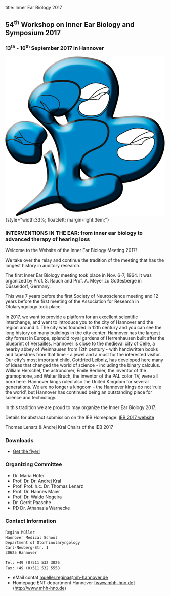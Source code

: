title: Inner Ear Biology 2017

<!-- adding a "title: ..." atop defines how this pages should show up in the menu. Otherwise just the file/dir name would be used.
The title is also shown in big above the page on vianna.de (not on github) -->

## 54<sup>th</sup> Workshop on Inner Ear Biology and Symposium 2017

### 13<sup>th</sup> - 16<sup>th</sup> September 2017 in Hannover

![Logo IEB](Logo.png){style="width:33%; float:left; margin-right:3em;"}

### INTERVENTIONS IN THE EAR: from inner ear biology to advanced therapy of hearing loss

Welcome to the Website of the Inner Ear Biology Meeting 2017! 

We take over the relay and continue the tradition of the meeting that has the longest history in auditory research. 

The first Inner Ear Biology meeting took place in Nov. 6-7, 1964. It was organized by Prof. S. Rauch and Prof. A. Meyer zu Gottesberge in Düsseldorf, Germany. 

This was 7 years before the first Society of Neuroscience meeting and 12 years before the first meeting of the Association for Research in Otolaryngology took place. 

In 2017, we want to provide a platform for an excellent scientific interchange, and want to introduce you to the city of Hannover and the region around it. The city was founded in 12th century and you can see the long history on many buildings in the city center. Hannover has the largest city forrest in Europe, splendid royal gardens of Herrenhausen built after the blueprint of Versailles. Hannover is close to the medieval city of Celle, a nearby abbey of Weinhausen from 12th century - with handwritten books and tapestries from that time - a jewel and a must for the interested visitor. Our city's most important child, Gottfried Leibniz, has developed here many of ideas that changed the world of science - including the binary calculus. William Herschel, the astronomer, Emile Berliner, the inventor of the gramophone, and Walter Bruch, the inventor of the PAL color TV, were all born here. Hannover kings ruled also the United Kingdom for several generations. We are no longer a kingdom - the Hannover kings do not ‘rule the world’, but Hannover has continued being an outstanding place for science and technology. 

In this tradition we are proud to may organize the Inner Ear Biology 2017.  

Details for abstract submission on the IEB Homepage: [IEB 2017 website](http://ieb2017.com)

Thomas Lenarz & Andrej Kral
Chairs of the IEB 2017


### Downloads

- [Get the flyer!](./02_IEB-2017/IEB-2017-09-13--16-flyer.pdf)


### Organizing Committee

- Dr. Maria Höfer
- Prof. Dr. Dr. Andrej Kral
- Prof. Prof. h.c. Dr. Thomas Lenarz
- Prof. Dr. Hannes Maier
- Prof. Dr. Waldo Nogeira
- Dr. Gerrit Paasche
- PD Dr. Athanasia Warnecke



### Contact Information

    Regina Müller
    Hannover Medical School
    Department of Otorhinolaryngology
    Carl-Neuberg-Str. 1
    30625 Hannover
    
    Tel: +49 (0)511 532 3026
    Fax: +49 (0)511 532 5558

- eMail contat [mueller.regina@mh-hannover.de](mailto:mueller.regina@mh-hannover.de)
- Homepage ENT department Hannover [www.mhh-hno.de](http://www.mhh-hno.de)


